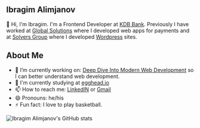 ## Ibragim Alimjanov

👋 Hi, I'm Ibragim. I'm a Frontend Developer at [KDB Bank](https://kdb.uz/en). Previously I have worked at [Global Solutions](https://global.uz/en/) where I developed web apps for payments and at [Solvers Group](https://solvers.group/) where I developed [Wordpress](https://wordpress.com/) sites.

## About Me

- 🔭 I’m currently working on: [Deep Dive Into Modern Web Development](https://fullstackopen.com/en/) so I can better understand web development.
- 🌱 I'm currently studying at [egghead.io](https://egghead.io/)
- 📫 How to reach me: [LinkedIN](https://www.linkedin.com/in/ibragim-alimjanov/) or [Gmail](mailto:ballismlife@gmail.com)
- 😄 Pronouns: he/his
- ⚡ Fun fact: I love to play basketball.

![Ibragim Alimjanov's GitHub stats](https://github-readme-stats.vercel.app/api?username=Alimjanov-Ibragim&count_private=true&show_icons=true&theme=vue&line_height=22)
